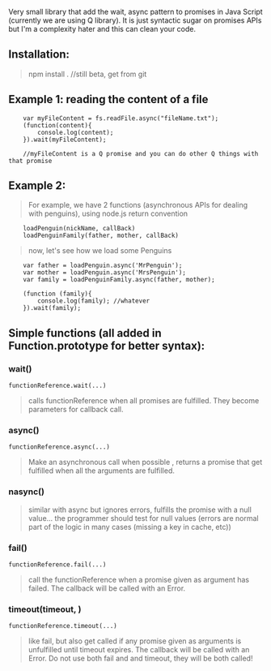 Very small library that add the wait, async pattern to promises in Java Script (currently we are using Q library).
It is just syntactic sugar on promises APIs but I'm a complexity hater and this can clean your code.

## Installation:

> npm install . //still beta, get from git


## Example 1: reading the content of a file

        var myFileContent = fs.readFile.async("fileName.txt");
        (function(content){
            console.log(content);
        }).wait(myFileContent);

        //myFileContent is a Q promise and you can do other Q things with that promise

## Example 2:

> For example, we have 2 functions (asynchronous APIs for dealing with penguins), using node.js return convention


        loadPenguin(nickName, callBack)
        loadPenguinFamily(father, mother, callBack)

> now, let's see how we load some Penguins

        var father = loadPenguin.async('MrPenguin');
        var mother = loadPenguin.async('MrsPenguin');
        var family = loadPenguinFamily.async(father, mother);

        (function (family){
            console.log(family); //whatever
        }).wait(family);

##  Simple functions (all added in Function.prototype for better syntax):

### wait(<list of variables>)

    functionReference.wait(...)

>   calls functionReference  when all promises are fulfilled. They become parameters for callback call.

### async(<list of variables>)

    functionReference.async(...)

> Make an asynchronous call when possible , returns a promise that get fulfilled when all the arguments are fulfilled.

### nasync(<list of variables>)

> similar with async but ignores errors, fulfills the promise with a null value...
> the programmer should test for null values (errors are normal part of the logic in many cases (missing a key in cache, etc))


### fail(<list of variables>)

    functionReference.fail(...)

> call the functionReference when a promise given as argument has failed. The callback will be called with an Error.

### timeout(timeout, <list of variables>)

    functionReference.timeout(...)

> like fail, but also get called if any promise given as arguments is unfulfilled until timeout expires. The callback will be called with an Error.
> Do not use both fail and and timeout, they will be both called!

